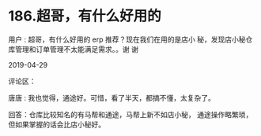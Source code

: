 # 186.超哥，有什么好用的

用户 : 超哥，有什么好用的 erp 推荐？现在我们在用的是店小 秘，发现店小秘仓库管理和订单管理不太能满足需求。。谢 谢

2019-04-29

评论区：

唐唐 : 我也觉得，通途好。可惜，看了半天，都搞不懂，太复杂了。

回答：仓库比较知名的有马帮和通途，马帮上新不如店小秘， 通途操作略繁琐，但如果掌握的话会比店小秘好。